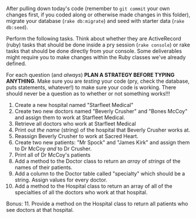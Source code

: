 After pulling down today's code (remember to `git commit` your own changes first, if you coded along or otherwise made changes in this folder), migrate your database (`rake db:migrate`) and seed with starter data (`rake db:seed`).

Perform the following tasks.  Think about whether they are ActiveRecord (ruby) tasks that should be done inside a pry session (`rake console`) or rake tasks that should be done directly from your console.  Some deliverables might require you to make changes within the Ruby classes we've already defined.

For each question (and _always_) **PLAN A STRATEGY BEFORE TYPING ANYTHING**. Make sure you are _testing_ your code (pry, check the database, puts statements, whatever!) to make sure your code is working.  There should never be a question as to whether or not something works!!!

1.  Create a new hospital named "Starfleet Medical"
2.  Create two new doctors named "Beverly Crusher" and "Bones McCoy" and assign them to work at Starfleet Medical.
3.  Retrieve all doctors who work at Starfleet Medical
4.  Print out _the name_ (string) of the hospital that Beverly Crusher works at.
5.  Reassign Beverly Crusher to work at Sacred Heart.  
6.  Create two new patients:  "Mr Spock" and "James Kirk" and assign them to Dr McCoy _and_ to Dr Crusher.
7.  Print all of Dr McCoy's patients
8.  Add a method to the Doctor class to return an _array_ of _strings_ of the names of their patients.
9.  Add a column to the Doctor table called "specialty" which should be a string.  Assign values for every doctor.
10. Add a method to the Hospital class to return an array of all of the specialties of all the doctors who work at that hospital.

Bonus:
11.  Provide a method on the Hospital class to return all patients who see doctors at that hospital.  